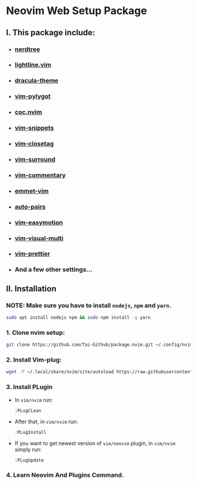 # Neovim Web Setup Package

## I. This package include:
- ### [nerdtree](https://github.com/preservim/nerdtree)
- ### [lightline.vim](https://github.com/itchyny/lightline.vim)
- ### [dracula-theme](https://draculatheme.com/vim)
- ### [vim-pylygot](https://github.com/sheerun/vim-polyglot)
- ### [coc.nvim](https://github.com/neoclide/coc.nvim)
- ### [vim-snippets](https://github.com/honza/vim-snippets)
- ### [vim-closetag](https://github.com/alvan/vim-closetag)
- ### [vim-surround](https://github.com/tpope/vim-surround)
- ### [vim-commentary](https://github.com/tpope/vim-commentary)
- ### [emmet-vim](https://github.com/mattn/emmet-vim)
- ### [auto-pairs](https://github.com/jiangmiao/auto-pairs)
- ### [vim-easymotion](https://github.com/easymotion/vim-easymotion)
- ### [vim-visual-multi](https://github.com/mg979/vim-visual-multi)
- ### [vim-prettier](https://github.com/prettier/vim-prettier)
- ### And a few other settings...

## II. Installation

### NOTE: Make sure you have to install `nodejs`, `npm` and `yarn`.
```bash
sudo apt install nodejs npm && sudo npm install -g yarn
```


### 1. Clone nvim setup:
```bash
git clone https://github.com/Tai-Github/package.nvim.git ~/.config/nvim
```

### 2. Install Vim-plug:
```bash
wget -P ~/.local/share/nvim/site/autoload https://raw.githubusercontent.com/junegunn/vim-plug/master/plug.vim
```

### 3. Install PLugin

- In `vim/nvim` run:
    ```
    :PLugCLean
    ```

- After that, in `vim/nvim` run:
    ```
    :PLugInstall
    ```

- If you want to get newest version of `vim/neovim` plugin, in `vim/nvim` simply run:
    ```
    :PLugUpdate
    ```

### 4. Learn Neovim And Plugins Command.
